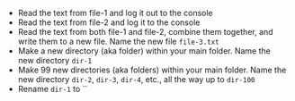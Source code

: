 
- Read the text from file-1 and log it out to the console
- Read the text from file-2 and log it to the console
- Read the text from both file-1 and file-2, combine them together, and write them to a new file. Name the new file `file-3.txt`
- Make a new directory (aka folder) within your main folder. Name the new directory `dir-1`
- Make 99 new directories (aka folders) within your main folder. Name the new directory `dir-2`, `dir-3`, `dir-4`, etc., all the way up to `dir-100`
- Rename `dir-1` to ``
